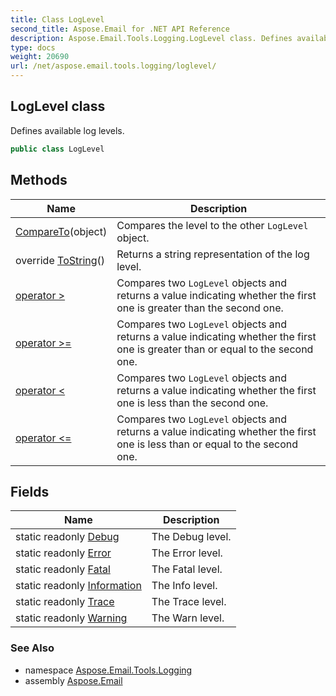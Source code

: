 ```yaml
---
title: Class LogLevel
second_title: Aspose.Email for .NET API Reference
description: Aspose.Email.Tools.Logging.LogLevel class. Defines available log levels
type: docs
weight: 20690
url: /net/aspose.email.tools.logging/loglevel/
---
```

## LogLevel class

Defines available log levels.

```csharp
public class LogLevel
```

## Methods

| Name | Description |
| --- | --- |
| [CompareTo](../../aspose.email.tools.logging/loglevel/compareto/)(object) | Compares the level to the other `LogLevel` object. |
| override [ToString](../../aspose.email.tools.logging/loglevel/tostring/)() | Returns a string representation of the log level. |
| [operator &gt;](../../aspose.email.tools.logging/loglevel/op_greaterthan/) | Compares two `LogLevel` objects and returns a value indicating whether the first one is greater than the second one. |
| [operator &gt;=](../../aspose.email.tools.logging/loglevel/op_greaterthanorequal/) | Compares two `LogLevel` objects and returns a value indicating whether the first one is greater than or equal to the second one. |
| [operator &lt;](../../aspose.email.tools.logging/loglevel/op_lessthan/) | Compares two `LogLevel` objects and returns a value indicating whether the first one is less than the second one. |
| [operator &lt;=](../../aspose.email.tools.logging/loglevel/op_lessthanorequal/) | Compares two `LogLevel` objects and returns a value indicating whether the first one is less than or equal to the second one. |

## Fields

| Name | Description |
| --- | --- |
| static readonly [Debug](../../aspose.email.tools.logging/loglevel/debug/) | The Debug level. |
| static readonly [Error](../../aspose.email.tools.logging/loglevel/error/) | The Error level. |
| static readonly [Fatal](../../aspose.email.tools.logging/loglevel/fatal/) | The Fatal level. |
| static readonly [Information](../../aspose.email.tools.logging/loglevel/information/) | The Info level. |
| static readonly [Trace](../../aspose.email.tools.logging/loglevel/trace/) | The Trace level. |
| static readonly [Warning](../../aspose.email.tools.logging/loglevel/warning/) | The Warn level. |

### See Also

* namespace [Aspose.Email.Tools.Logging](../../aspose.email.tools.logging/)
* assembly [Aspose.Email](../../)


